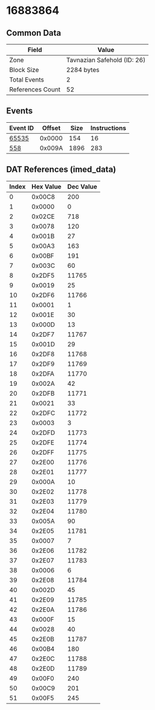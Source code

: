# 16883864

## Common Data

| Field            | Value                       |
|------------------|-----------------------------|
| Zone             | Tavnazian Safehold (ID: 26) |
| Block Size       | 2284 bytes                  |
| Total Events     | 2                           |
| References Count | 52                          |

## Events

| Event ID            | Offset   |   Size |   Instructions |
|---------------------|----------|--------|----------------|
| [65535](./65535.md) | 0x0000   |    154 |             16 |
| [558](./558.md)     | 0x009A   |   1896 |            283 |

## DAT References (imed_data)

|   Index | Hex Value   |   Dec Value |
|---------|-------------|-------------|
|       0 | 0x00C8      |         200 |
|       1 | 0x0000      |           0 |
|       2 | 0x02CE      |         718 |
|       3 | 0x0078      |         120 |
|       4 | 0x001B      |          27 |
|       5 | 0x00A3      |         163 |
|       6 | 0x00BF      |         191 |
|       7 | 0x003C      |          60 |
|       8 | 0x2DF5      |       11765 |
|       9 | 0x0019      |          25 |
|      10 | 0x2DF6      |       11766 |
|      11 | 0x0001      |           1 |
|      12 | 0x001E      |          30 |
|      13 | 0x000D      |          13 |
|      14 | 0x2DF7      |       11767 |
|      15 | 0x001D      |          29 |
|      16 | 0x2DF8      |       11768 |
|      17 | 0x2DF9      |       11769 |
|      18 | 0x2DFA      |       11770 |
|      19 | 0x002A      |          42 |
|      20 | 0x2DFB      |       11771 |
|      21 | 0x0021      |          33 |
|      22 | 0x2DFC      |       11772 |
|      23 | 0x0003      |           3 |
|      24 | 0x2DFD      |       11773 |
|      25 | 0x2DFE      |       11774 |
|      26 | 0x2DFF      |       11775 |
|      27 | 0x2E00      |       11776 |
|      28 | 0x2E01      |       11777 |
|      29 | 0x000A      |          10 |
|      30 | 0x2E02      |       11778 |
|      31 | 0x2E03      |       11779 |
|      32 | 0x2E04      |       11780 |
|      33 | 0x005A      |          90 |
|      34 | 0x2E05      |       11781 |
|      35 | 0x0007      |           7 |
|      36 | 0x2E06      |       11782 |
|      37 | 0x2E07      |       11783 |
|      38 | 0x0006      |           6 |
|      39 | 0x2E08      |       11784 |
|      40 | 0x002D      |          45 |
|      41 | 0x2E09      |       11785 |
|      42 | 0x2E0A      |       11786 |
|      43 | 0x000F      |          15 |
|      44 | 0x0028      |          40 |
|      45 | 0x2E0B      |       11787 |
|      46 | 0x00B4      |         180 |
|      47 | 0x2E0C      |       11788 |
|      48 | 0x2E0D      |       11789 |
|      49 | 0x00F0      |         240 |
|      50 | 0x00C9      |         201 |
|      51 | 0x00F5      |         245 |
